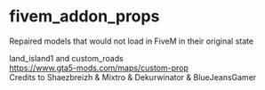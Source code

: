 # fivem_addon_props
Repaired models that would not load in FiveM in their original state

land_island1 and custom_roads <br>
  https://www.gta5-mods.com/maps/custom-prop <br>
  Credits to Shaezbreizh & Mixtro & Dekurwinator & BlueJeansGamer <br><br>
